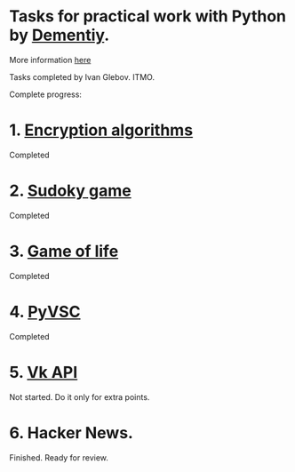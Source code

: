 # Tasks for practical work with Python by [Dementiy](https://github.com/Dementiy).
More information [here](https://github.com/Dementiy)

Tasks completed by Ivan Glebov. ITMO.

Complete progress:

# 1. [Encryption algorithms](https://github.com/IvanGlebov/labs/tree/master/homework01)
  Completed

# 2. [Sudoky game](https://github.com/IvanGlebov/labs/tree/master/homework02)
  Completed
  
# 3. [Game of life](https://github.com/IvanGlebov/labs/tree/master/homework03)
  Completed

# 4. [PyVSC](https://github.com/IvanGlebov/labs/tree/master/homework04)
  Completed

# 5. [Vk API](https://github.com/IvanGlebov/labs/tree/master/homework05)
  Not started. Do it only for extra points.
  
# 6. Hacker News.
  Finished. Ready for review.
